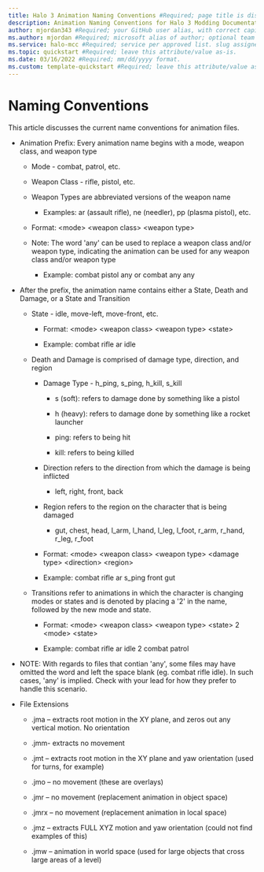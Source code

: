 ```yaml
---
title: Halo 3 Animation Naming Conventions #Required; page title is displayed in search results. Include the brand.
description: Animation Naming Conventions for Halo 3 Modding Documentation. #Required; article description that is displayed in search results. 
author: mjordan343 #Required; your GitHub user alias, with correct capitalization.
ms.author: mjordan #Required; microsoft alias of author; optional team alias.
ms.service: halo-mcc #Required; service per approved list. slug assigned by ACOM.
ms.topic: quickstart #Required; leave this attribute/value as-is.
ms.date: 03/16/2022 #Required; mm/dd/yyyy format.
ms.custom: template-quickstart #Required; leave this attribute/value as-is.
---
```


# Naming Conventions

This article discusses the current name conventions for animation files.

- Animation Prefix: Every animation name begins with a mode, weapon class, and weapon type

    - Mode - combat, patrol, etc.

    - Weapon Class - rifle, pistol, etc.

    - Weapon Types are abbreviated versions of the weapon name

        - Examples: ar (assault rifle), ne (needler), pp (plasma pistol), etc.

    - Format: \<mode> \<weapon class> \<weapon type>

    - Note: The word 'any' can be used to replace a weapon class and/or weapon type, indicating the animation can be used for any weapon class and/or weapon type

        - Example: combat pistol any or combat any any

- After the prefix, the animation name contains either a State, Death and Damage, or a State and Transition

    - State - idle, move-left, move-front, etc.

        - Format: \<mode> \<weapon class> \<weapon type> \<state>

        - Example: combat rifle ar idle

    - Death and Damage is comprised of damage type, direction, and region

        - Damage Type - h_ping, s_ping, h_kill, s_kill

            - s (soft): refers to damage done by something like a pistol

            - h (heavy): refers to damage done by something like a rocket launcher

            - ping: refers to being hit

            - kill: refers to being killed

        - Direction refers to the direction from which the damage is being inflicted

            - left, right, front, back

        - Region refers to the region on the character that is being damaged

            - gut, chest, head, l_arm, l_hand, l_leg, l_foot, r_arm, r_hand, r_leg, r_foot

        - Format: \<mode> \<weapon class> \<weapon type> \<damage type> \<direction> \<region>

        - Example: combat rifle ar s_ping front gut

    - Transitions refer to animations in which the character is changing modes or states and is denoted by placing a '2' in the name, followed by the new mode and state.

        - Format: \<mode> \<weapon class> \<weapon type> \<state> 2 \<mode> \<state>

        - Example: combat rifle ar idle 2 combat patrol

- NOTE: With regards to files that contian 'any', some files may have omitted the word and left the space blank (eg. combat rifle idle). In such cases, 'any' is implied. Check with your lead for how they prefer to handle this scenario.

- File Extensions

    - .jma – extracts root motion in the XY plane, and zeros out any vertical motion. No orientation

    - .jmm- extracts no movement

    - .jmt – extracts root motion in the XY plane and yaw orientation (used for turns, for example)

    - .jmo – no movement (these are overlays)

    - .jmr – no movement (replacement animation in object space)

    - .jmrx – no movement (replacement animation in local space)

    - .jmz – extracts FULL XYZ motion and yaw orientation (could not find examples of this)

    - .jmw – animation in world space (used for large objects that cross large areas of a level)
